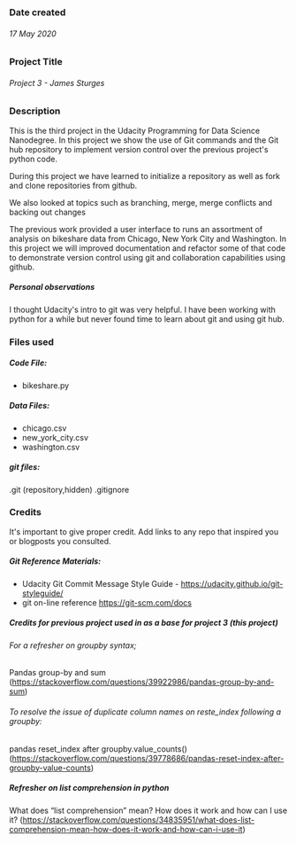 ### Date created
###### 17 May 2020

### Project Title
###### Project 3 - James Sturges

### Description
This is the third project in the Udacity Programming for Data Science Nanodegree.
In this project we show the use of Git commands and the Git hub repository to implement version control
over the previous project's python code.

During this project we have learned to initialize a repository as well as fork and clone repositories from
github.

We also looked at topics such as branching, merge, merge conflicts and backing out changes

The previous work provided a user interface to runs an assortment of analysis on bikeshare data from Chicago,
New York City and Washington.  In this project we will improved documentation and refactor some of that code
to demonstrate version control using git and collaboration capabilities using github.

##### Personal observations
I thought Udacity's intro to git was very helpful. I have been working with python for a while but never found
time to learn about git and using git hub.

### Files used
##### Code File:
- bikeshare.py
##### Data Files:
- chicago.csv
- new_york_city.csv
- washington.csv

##### git files:
.git (repository,hidden)
.gitignore

### Credits
It's important to give proper credit. Add links to any repo that inspired you or blogposts you consulted.
##### Git Reference Materials:
- Udacity Git Commit Message Style Guide - https://udacity.github.io/git-styleguide/
- git on-line reference https://git-scm.com/docs

##### Credits for previous project used in as a base for project 3 (this project)
###### For a refresher on groupby syntax;
Pandas group-by and sum 
(https://stackoverflow.com/questions/39922986/pandas-group-by-and-sum)

###### To resolve the issue of duplicate column names on reste_index following a groupby:
pandas reset_index after groupby.value_counts()
(https://stackoverflow.com/questions/39778686/pandas-reset-index-after-groupby-value-counts)
##### Refresher on list comprehension in python
What does “list comprehension” mean? How does it work and how can I use it?
(https://stackoverflow.com/questions/34835951/what-does-list-comprehension-mean-how-does-it-work-and-how-can-i-use-it)
